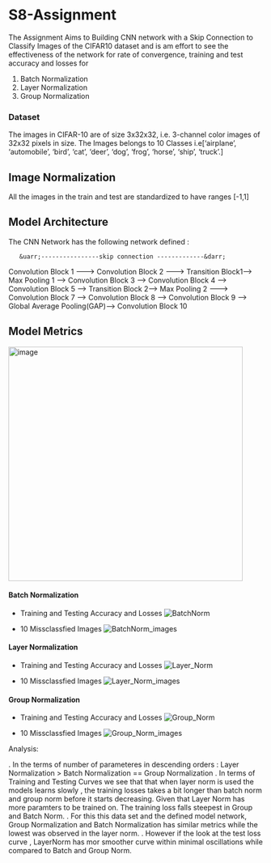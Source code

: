 # S8-Assignment

The Assignment Aims to Building CNN network with a Skip Connection  to Classify Images of the CIFAR10 dataset and is am effort to see the effectiveness of the network for rate of convergence, training and test accuracy and losses for 
1. Batch Normalization
2. Layer Normalization
3. Group Normalization

### Dataset
The images in CIFAR-10 are of size 3x32x32, i.e. 3-channel color images of 32x32 pixels in size. The Images belongs to 10 Classes i.e[‘airplane’, ‘automobile’, ‘bird’, ‘cat’, ‘deer’, ‘dog’, ‘frog’, ‘horse’, ‘ship’, ‘truck’.]

## Image Normalization
All the images in the train and test are standardized to have ranges [-1,1]

## Model Architecture 
The CNN Network has the following network defined :

       &uarr;----------------skip connection -------------&darr;                        

Convolution Block 1 ---> Convolution Block 2 ---> Transition Block1--> Max Pooling 1 --> Convolution Block 3 --> Convolution Block 4 --> Convolution Block 5 --> Transition Block 2--> Max Pooling 2 ---> Convolution Block 7 --> Convolution Block 8 -->  Convolution Block 9 --> Global Average Pooling(GAP)--> Convolution Block 10

## Model Metrics

<img width="463" alt="image" src="https://github.com/deeplearning-llm/S8-Assignment/assets/135349271/1b418039-e512-414e-b123-22918e591b19">

#### Batch Normalization 
- Training and Testing Accuracy and Losses
![BatchNorm](https://github.com/deeplearning-llm/S8-Assignment/assets/135349271/e6df4f42-0abf-4ec0-af64-bcca53475a5e)

- 10 Missclassfied Images
  ![BatchNorm_images](https://github.com/deeplearning-llm/S8-Assignment/assets/135349271/3974751e-cb77-405f-998d-3ce799678fdc)

#### Layer Normalization
- Training and Testing Accuracy and Losses
![Layer_Norm](https://github.com/deeplearning-llm/S8-Assignment/assets/135349271/5dbc6a0c-5a27-459a-a09e-d52831113b97)

- 10 Missclassfied Images
![Layer_Norm_images](https://github.com/deeplearning-llm/S8-Assignment/assets/135349271/fb567649-562b-423c-9fb4-e598f55118ec)

#### Group Normalization
- Training and Testing Accuracy and Losses
![Group_Norm](https://github.com/deeplearning-llm/S8-Assignment/assets/135349271/d48583cb-919d-4225-9106-a8139582973c)

- 10 Missclassfied Images
![Group_Norm_images](https://github.com/deeplearning-llm/S8-Assignment/assets/135349271/26356182-3f7c-4499-a98f-105d0bb264d4)

Analysis:

. In the terms of number of parameteres in descending orders :  Layer Normalization  > Batch Normalization == Group Normalization 
. In terms of Training and Testing Curves we see that that when layer norm is used the models learns slowly , the training losses takes a bit longer than batch norm and 
  group norm before it starts decreasing. Given that Layer Norm has more paramters to be trained on. The training loss falls steepest in  Group and Batch Norm. 
. For this this data set and the defined model network, Group Normalization and Batch Normalization has similar metrics while the lowest was observed in the layer norm.
. However if the look at the test loss curve , LayerNorm has mor smoother curve within minimal oscillations while compared to Batch and Group Norm.



